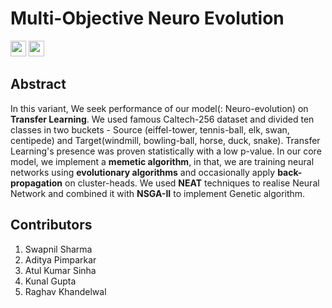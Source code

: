 # Multi-Objective Neuro Evolution

<a href="#"><img src="https://raw.githubusercontent.com/dwyl/repo-badges/master/highresPNGs/build-passing.png" height="25"></a> <a href="https://trello.com/neurov"><img src="https://d2k1ftgv7pobq7.cloudfront.net/meta/u/res/images/brand-assets/Logos/0099ec3754bf473d2bbf317204ab6fea/trello-logo-blue.png" height="25"></a>

## Abstract

In this variant, We seek performance of our model(: Neuro-evolution) on **Transfer Learning**. We used famous Caltech-256 dataset and divided ten classes in two buckets - Source (eiffel-tower, tennis-ball, elk, swan, centipede) and Target(windmill, bowling-ball, horse, duck, snake). Transfer Learning's presence was proven statistically with a low p-value.
In our core model, we implement a **memetic algorithm**, in that, we are training neural networks using **evolutionary algorithms** and occasionally apply **back-propagation** on cluster-heads.
We used **NEAT** techniques to realise Neural Network and combined it with **NSGA-II** to implement Genetic algorithm.

## Contributors

1. Swapnil Sharma
2. Aditya Pimparkar
3. Atul Kumar Sinha
4. Kunal Gupta
5. Raghav Khandelwal

